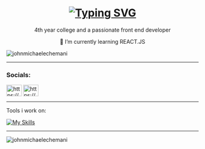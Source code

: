 
<h1 align="center"><a href="https://git.io/typing-svg"><img src="https://readme-typing-svg.demolab.com?font=Google+Poppins&weight=900&size=30&pause=8012&color=F7F7F1&random=false&width=435&lines=I'm+John+Michael+Echemani" alt="Typing SVG" /></a></a></h1>
<p align="center">4th year college and a passionate front end developer</p>
<p align="center">🌱 I’m currently learning REACT.JS</p>

<p align="left"> <img src="https://komarev.com/ghpvc/?username=johnmichaelechemani&label=Profile%20views&color=0e75b6&style=flat" alt="johnmichaelechemani" /> </p>
<hr>
<h3 align="left">Socials:</h3>
<p align="left" >
<a href="https://linkedin.com/in/https://www.linkedin.com/in/johnmichaelechemani/" target="blank"><img align="center" src="https://raw.githubusercontent.com/rahuldkjain/github-profile-readme-generator/master/src/images/icons/Social/linked-in-alt.svg" alt="https://www.linkedin.com/in/johnmichaelechemani/" height="30" width="40" /></a>
  <a href="https://fb.com/https://www.facebook.com/jmechemani" target="blank"><img align="center" src="https://raw.githubusercontent.com/rahuldkjain/github-profile-readme-generator/master/src/images/icons/Social/facebook.svg" alt="https://www.facebook.com/jmechemani" height="30" width="40" /></a>
</p>
<hr>
Tools i work on:

[![My Skills](https://skillicons.dev/icons?i=js,html,css,tailwind,vue,react,git,vscode,figma)](https://skillicons.dev)

<hr>

<p><img align="center" src="https://github-readme-streak-stats.herokuapp.com/?user=johnmichaelechemani&" alt="johnmichaelechemani" /></p>

<!--
**johnmichaelechemani/JohnMichaelEchemani** is a ✨ _special_ ✨ repository because its `README.md` (this file) appears on your GitHub profile.

Here are some ideas to get you started:

- 🔭 I’m currently working on ...
- 🌱 I’m currently learning ...
- 👯 I’m looking to collaborate on ...
- 🤔 I’m looking for help with ...
- 💬 Ask me about ...
- 📫 How to reach me: ...
- 😄 Pronouns: ...
- ⚡ Fun fact: ...
-->
